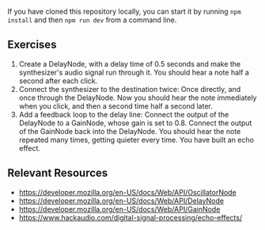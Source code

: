 If you have cloned this repository locally, you can start it by running `npm install` and then `npm run dev` from a command line.

## Exercises

1. Create a DelayNode, with a delay time of 0.5 seconds and make the synthesizer's audio signal run through it. You should hear a note half a second after each click.
2. Connect the synthesizer to the destination twice: Once directly, and once through the DelayNode. Now you should hear the note immediately when you click, and then a second time half a second later.
3. Add a feedback loop to the delay line: Connect the output of the DelayNode to a GainNode, whose gain is set to 0.8. Connect the output of the GainNode back into the DelayNode. You should hear the note repeated many times, getting quieter every time. You have built an echo effect.

## Relevant Resources

- https://developer.mozilla.org/en-US/docs/Web/API/OscillatorNode
- https://developer.mozilla.org/en-US/docs/Web/API/DelayNode
- https://developer.mozilla.org/en-US/docs/Web/API/GainNode
- https://www.hackaudio.com/digital-signal-processing/echo-effects/
